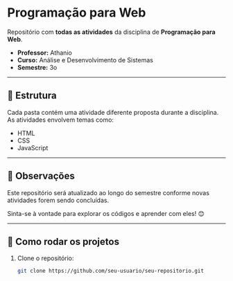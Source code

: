 # Programação para Web

Repositório com **todas as atividades** da disciplina de **Programação para Web**.

- **Professor:** Athanio  
- **Curso:** Análise e Desenvolvimento de Sistemas  
- **Semestre:** 3o 
---

## 📂 Estrutura

Cada pasta contém uma atividade diferente proposta durante a disciplina. As atividades envolvem temas como:

- HTML
- CSS
- JavaScript

---

## 📌 Observações

Este repositório será atualizado ao longo do semestre conforme novas atividades forem sendo concluídas.

Sinta-se à vontade para explorar os códigos e aprender com eles! 😊

---

## 🚀 Como rodar os projetos

1. Clone o repositório:
   ```bash
   git clone https://github.com/seu-usuario/seu-repositorio.git
